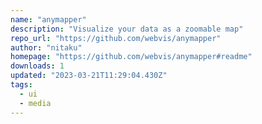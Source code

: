 ```yaml
---
name: "anymapper"
description: "Visualize your data as a zoomable map"
repo_url: "https://github.com/webvis/anymapper"
author: "nitaku"
homepage: "https://github.com/webvis/anymapper#readme"
downloads: 1
updated: "2023-03-21T11:29:04.430Z"
tags: 
  - ui
  - media
---
```

